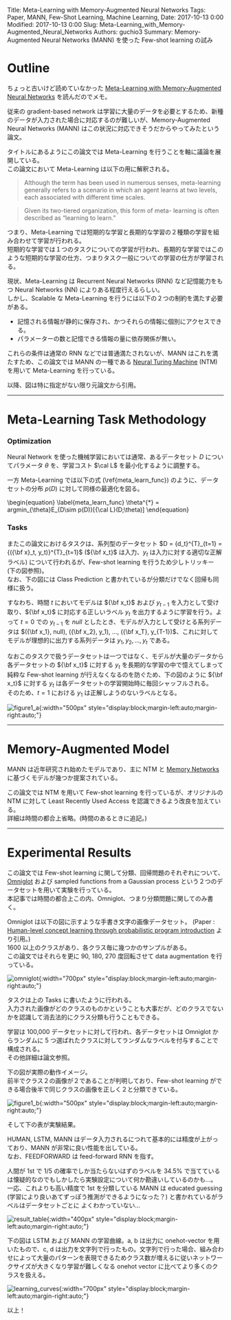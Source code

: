 Title: Meta-Learning with Memory-Augmented Neural Networks
Tags: Paper, MANN, Few-Shot Learning, Machine Learning,
Date: 2017-10-13 0:00
Modified: 2017-10-13 0:00
Slug: Meta-Learning_with_Memory-Augmented_Neural_Networks
Authors: guchio3
Summary: Memory-Augmented Neural Networks (MANN) を使った Few-shot learning の試み

# Outline
ちょっと古いけど読めていなかった [Meta-Learning with Memory-Augmented Neural Networks](http://proceedings.mlr.press/v48/santoro16.pdf) を読んだのでメモ。

従来の gradient-based network は学習に大量のデータを必要とするため、新種のデータが入力された場合に対応するのが難しいが、Memory-Augmented Neural Networks (MANN) はこの状況に対応できそうだからやってみたという論文。

タイトルにあるようにこの論文では Meta-Learning を行うことを軸に議論を展開している。  
この論文において Meta-Learning は以下の用に解釈される。

> Although the term has been used in numerous senses, meta-learning generally refers to a scenario in which an agent learns at two levels, each associated with different time scales.

> Given its two-tiered organization, this form of meta- learning is often described as “learning to learn.”

つまり、Meta-Learning では短期的な学習と長期的な学習の２種類の学習を組み合わせて学習が行われる。  
短期的な学習では１つのタスクについての学習が行われ、長期的な学習ではこのような短期的な学習の仕方、つまりタスク一般についての学習の仕方が学習される。  

現状、Meta-Learning は Recurrent Neural Networks (RNN) など記憶能力をもつ Neural Networks (NN) によりある程度行えるらしい。  
しかし、Scalable な Meta-Learning を行うには以下の２つの制約を満たす必要がある。

* 記憶される情報が静的に保存され、かつそれらの情報に個別にアクセスできる。
* パラメーターの数と記憶できる情報の量に依存関係が無い。

これらの条件は通常の RNN などでは普通満たされないが、MANN はこれを満たすため、この論文では MANN の一種である [Neural Turing Machine](https://arxiv.org/pdf/1410.5401.pdf) (NTM) を用いて Meta-Learning を行っている。

以降、図は特に指定がない限り元論文から引用。


---
# Meta-Learning Task Methodology
### Optimization
Neural Network を使った機械学習においては通常、あるデータセット $D$ についてパラメータ $\theta$ を、学習コスト $\cal L$ を最小化するように調整する。

一方 Meta-Learning では以下の式 (\ref{meta_learn_func}) のように、データセットの分布 $p(D)$ に対して同様の最適化を図る。

\begin{equation}
\label{meta_learn_func}
    \theta^{*} = argmin_{\theta}E_{D\sim p(D)}[{\cal L}(D;\theta)]
\end{equation}

### Tasks
またこの論文におけるタスクは、系列型のデータセット $D = {d_t}^{T}_{t=1} = {({\bf x}_t, y_t)}^{T}_{t=1}$ (${\bf x_t}$ は入力、$y_t$ は入力に対する適切な正解ラベル) について行われるが、Few-shot learning を行うため少しトリッキー (下の図参照)。  
なお、下の図には Class Prediction と書かれているが分類だけでなく回帰も同様に扱う。

すなわち、時間 $t$ においてモデルは ${\bf x_t}$ および $y_{t-1}$ を入力として受け取り、${\bf x_t}$ に対応する正しいラベル $y_t$ を出力するように学習を行う。よって $t = 0$ での $y_{t-1}$ を $null$ としたとき、モデルが入力として受けとる系列データは $({\bf x_1}, null), ({\bf x_2}, y_1), ..., ({\bf x_T}, y_{T-1})$、これに対してモデルが理想的に出力する系列データは $y_1, y_2 , ..., y_t$ である。

なおこのタスクで扱うデータセットは一つではなく、モデルが大量のデータから各データセットの ${\bf x_t}$ に対する $y_t$ を長期的な学習の中で憶えてしまって純粋な Few-shot learning が行えなくなるのを防ぐため、下の図のように ${\bf x_t}$ に対する $y_t$ は各データセットの学習開始時に毎回シャッフルされる。  
そのため、$t = 1$ における $y_1$ は正解しようのないラベルとなる。

![figure1_a]({filename}/images/Research/Meta-Learning_with_Memory_Augmented_Neural_Networks/figure1_a.jpg){:width="500px" style="display:block;margin-left:auto;margin-right:auto;"}


---
# Memory-Augmented Model
MANN は近年研究され始めたモデルであり、主に NTM と [Memory Networks](https://arxiv.org/pdf/1410.3916.pdf) に基づくモデルが幾つか提案されている。

この論文では NTM を用いて Few-shot learning を行っているが、オリジナルの NTM に対して Least Recently Used Access を認識できるよう改良を加えている。  
詳細は時間の都合上省略。(時間のあるときに追記。)


---
# Experimental Results
この論文では Few-shot learning に関して分類、回帰問題のそれぞれについて、[Omniglot](https://github.com/brendenlake/omniglot) および sampled functions from a Gaussian process という２つのデータセットを用いて実験を行っている。  
本記事では時間の都合上この内、Omniglot、つまり分類問題に関してのみ書く。

Omniglot は以下の図に示すような手書き文字の画像データセット。 (Paper : [Human-level concept learning through probabilistic program introduction](http://web.mit.edu/cocosci/Papers/Science-2015-Lake-1332-8.pdf) より引用。)  
1600 以上のクラスがあり、各クラス毎に幾つかのサンプルがある。  
この論文ではそれらを更に 90, 180, 270 度回転させて data augmentation を行っている。

![omniglot]({filename}/images/Research/Meta-Learning_with_Memory_Augmented_Neural_Networks/omniglot.jpg){:width="700px" style="display:block;margin-left:auto;margin-right:auto;"}

タスクは上の Tasks に書いたように行われる。  
入力された画像がどのクラスのものかということも大事だが、どのクラスでないかを認識して消去法的にクラス分類も行うこともできる。

学習は 100,000 データセットに対して行われ、各データセットは Omniglot からランダムに 5 つ選ばれたクラスに対してランダムなラベルを付与することで構成される。  
その他詳細は論文参照。

下の図が実際の動作イメージ。  
前半でクラス２の画像が２であることが判明しており、Few-shot learning ができる場合後半で同じクラスの画像を正しく２と分類できている。

![figure1_b]({filename}/images/Research/Meta-Learning_with_Memory_Augmented_Neural_Networks/figure1_b.jpg){:width="500px" style="display:block;margin-left:auto;margin-right:auto;"}

そして下の表が実験結果。

HUMAN, LSTM, MANN はデータ入力されるにつれて基本的には精度が上がっており、MANN が非常に良い性能を出している。   
なお、FEEDFORWARD は feed-forward RNN を指す。

人間が 1st で 1/5 の確率でしか当たらないはずのラベルを 34.5% で当てているは懐疑的なのでもしかしたら実験設定について何か勘違いしているのかも...。  
一応、これよりも高い精度で 1st を分類している MANN は educated guessing (学習により良いあてずっぽう推測ができるようになった？) と書かれているがラベルはデータセットごとに
よくわかっていない...  


![result_table]({filename}/images/Research/Meta-Learning_with_Memory_Augmented_Neural_Networks/result_table.jpg){:width="400px" style="display:block;margin-left:auto;margin-right:auto;"}

下の図は LSTM および MANN の学習曲線。a, b は出力に onehot-vector を用いたもので、c, d は出力を文字列で行ったもの。文字列で行った場合、組み合わせによって大量のパターンを表現できるためクラス数が増えるに従いネットワークサイズが大きくなり学習が難しくなる onehot vector に比べてより多くのクラスを扱える。

![learning_curves]({filename}/images/Research/Meta-Learning_with_Memory_Augmented_Neural_Networks/learning_curves.jpg){:width="700px" style="display:block;margin-left:auto;margin-right:auto;"}


以上！
